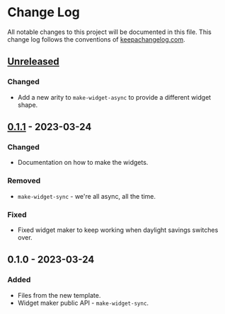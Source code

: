 # Change Log
All notable changes to this project will be documented in this file. This change log follows the conventions of [keepachangelog.com](http://keepachangelog.com/).

## [Unreleased]
### Changed
- Add a new arity to `make-widget-async` to provide a different widget shape.

## [0.1.1] - 2023-03-24
### Changed
- Documentation on how to make the widgets.

### Removed
- `make-widget-sync` - we're all async, all the time.

### Fixed
- Fixed widget maker to keep working when daylight savings switches over.

## 0.1.0 - 2023-03-24
### Added
- Files from the new template.
- Widget maker public API - `make-widget-sync`.

[Unreleased]: https://sourcehost.site/your-name/clojure-advent-of-code-2022/compare/0.1.1...HEAD
[0.1.1]: https://sourcehost.site/your-name/clojure-advent-of-code-2022/compare/0.1.0...0.1.1
